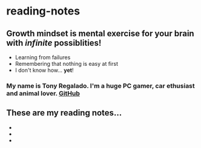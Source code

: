# reading-notes


## Growth mindset is mental exercise for your brain with *infinite* possiblities!
- Learning from failures
- Remembering that nothing is easy at first
- I don't know how... **yet**!

### My name is Tony Regalado. I'm a huge PC gamer, car ethusiast and animal lover. [GitHub]()

## These are my reading notes...
* 
*
*
